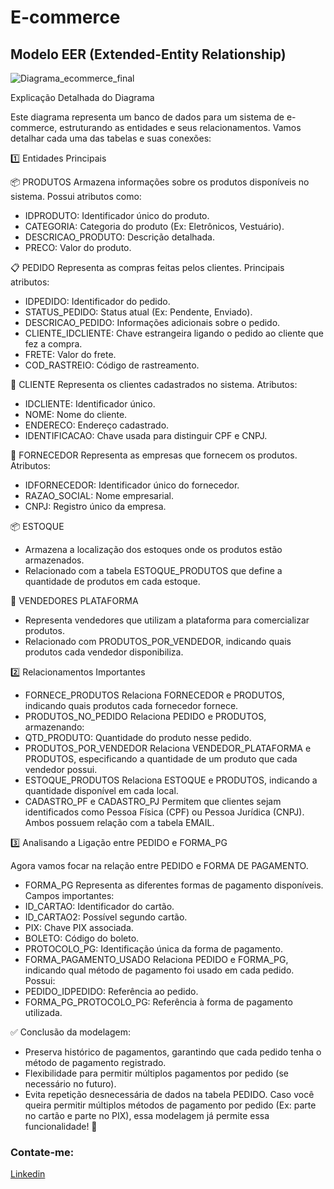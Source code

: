 # E-commerce

<h2>Modelo EER (Extended-Entity Relationship) </h2>


![Diagrama_ecommerce_final](https://github.com/user-attachments/assets/d6a4d81e-69a7-443f-96f5-6aebbd2a1f4c)


<p>
Explicação Detalhada do Diagrama
  
Este diagrama representa um banco de dados para um sistema de e-commerce, estruturando as entidades e seus relacionamentos. Vamos detalhar cada uma das tabelas e suas conexões:

1️⃣ Entidades Principais

📦 PRODUTOS
Armazena informações sobre os produtos disponíveis no sistema.
Possui atributos como:
- IDPRODUTO: Identificador único do produto.
- CATEGORIA: Categoria do produto (Ex: Eletrônicos, Vestuário).
- DESCRICAO_PRODUTO: Descrição detalhada.
- PRECO: Valor do produto.

📋 PEDIDO
Representa as compras feitas pelos clientes.
Principais atributos:
- IDPEDIDO: Identificador do pedido.
- STATUS_PEDIDO: Status atual (Ex: Pendente, Enviado).
- DESCRICAO_PEDIDO: Informações adicionais sobre o pedido.
- CLIENTE_IDCLIENTE: Chave estrangeira ligando o pedido ao cliente que fez a compra.
- FRETE: Valor do frete.
- COD_RASTREIO: Código de rastreamento.

👤 CLIENTE
Representa os clientes cadastrados no sistema.
Atributos:
- IDCLIENTE: Identificador único.
- NOME: Nome do cliente.
- ENDERECO: Endereço cadastrado.
- IDENTIFICACAO: Chave usada para distinguir CPF e CNPJ.

🏢 FORNECEDOR
Representa as empresas que fornecem os produtos.
Atributos:
- IDFORNECEDOR: Identificador único do fornecedor.
- RAZAO_SOCIAL: Nome empresarial.
- CNPJ: Registro único da empresa.

📦 ESTOQUE
- Armazena a localização dos estoques onde os produtos estão armazenados.
- Relacionado com a tabela ESTOQUE_PRODUTOS que define a quantidade de produtos em cada estoque.

🛒 VENDEDORES PLATAFORMA
- Representa vendedores que utilizam a plataforma para comercializar produtos.
- Relacionado com PRODUTOS_POR_VENDEDOR, indicando quais produtos cada vendedor disponibiliza.

2️⃣ Relacionamentos Importantes
- FORNECE_PRODUTOS
Relaciona FORNECEDOR e PRODUTOS, indicando quais produtos cada fornecedor fornece.
- PRODUTOS_NO_PEDIDO
Relaciona PEDIDO e PRODUTOS, armazenando:
- QTD_PRODUTO: Quantidade do produto nesse pedido.
- PRODUTOS_POR_VENDEDOR
Relaciona VENDEDOR_PLATAFORMA e PRODUTOS, especificando a quantidade de um produto que cada vendedor possui.
- ESTOQUE_PRODUTOS
Relaciona ESTOQUE e PRODUTOS, indicando a quantidade disponível em cada local.
- CADASTRO_PF e CADASTRO_PJ
Permitem que clientes sejam identificados como Pessoa Física (CPF) ou Pessoa Jurídica (CNPJ).
Ambos possuem relação com a tabela EMAIL.


3️⃣ Analisando a Ligação entre PEDIDO e FORMA_PG

Agora vamos focar na relação entre PEDIDO e FORMA DE PAGAMENTO.

- FORMA_PG
Representa as diferentes formas de pagamento disponíveis.
Campos importantes:
- ID_CARTAO: Identificador do cartão.
- ID_CARTAO2: Possível segundo cartão.
- PIX: Chave PIX associada.
- BOLETO: Código do boleto.
- PROTOCOLO_PG: Identificação única da forma de pagamento.
- FORMA_PAGAMENTO_USADO
Relaciona PEDIDO e FORMA_PG, indicando qual método de pagamento foi usado em cada pedido.
Possui:
- PEDIDO_IDPEDIDO: Referência ao pedido.
- FORMA_PG_PROTOCOLO_PG: Referência à forma de pagamento utilizada.


✅ Conclusão da modelagem:

- Preserva histórico de pagamentos, garantindo que cada pedido tenha o método de pagamento registrado.
- Flexibilidade para permitir múltiplos pagamentos por pedido (se necessário no futuro).
- Evita repetição desnecessária de dados na tabela PEDIDO.
Caso você queira permitir múltiplos métodos de pagamento por pedido (Ex: parte no cartão e parte no PIX), essa modelagem já permite essa funcionalidade!
🚀
  
</p>

<h3>Contate-me: </h3>
<a href="https://www.linkedin.com/in/philype-santos/">Linkedin</a>
